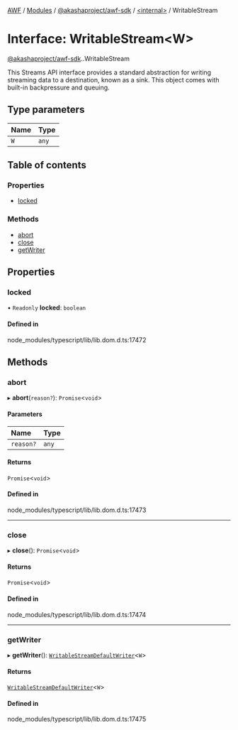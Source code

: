 [AWF](../README.md) / [Modules](../modules.md) / [@akashaproject/awf-sdk](../modules/akashaproject_awf_sdk.md) / [<internal\>](../modules/akashaproject_awf_sdk._internal_.md) / WritableStream

# Interface: WritableStream<W\>

[@akashaproject/awf-sdk](../modules/akashaproject_awf_sdk.md).[<internal>](../modules/akashaproject_awf_sdk._internal_.md).WritableStream

This Streams API interface provides a standard abstraction for writing streaming data to a destination, known as a sink. This object comes with built-in backpressure and queuing.

## Type parameters

| Name | Type |
| :------ | :------ |
| `W` | `any` |

## Table of contents

### Properties

- [locked](akashaproject_awf_sdk._internal_.WritableStream.md#locked)

### Methods

- [abort](akashaproject_awf_sdk._internal_.WritableStream.md#abort)
- [close](akashaproject_awf_sdk._internal_.WritableStream.md#close)
- [getWriter](akashaproject_awf_sdk._internal_.WritableStream.md#getwriter)

## Properties

### locked

• `Readonly` **locked**: `boolean`

#### Defined in

node_modules/typescript/lib/lib.dom.d.ts:17472

## Methods

### abort

▸ **abort**(`reason?`): `Promise`<`void`\>

#### Parameters

| Name | Type |
| :------ | :------ |
| `reason?` | `any` |

#### Returns

`Promise`<`void`\>

#### Defined in

node_modules/typescript/lib/lib.dom.d.ts:17473

___

### close

▸ **close**(): `Promise`<`void`\>

#### Returns

`Promise`<`void`\>

#### Defined in

node_modules/typescript/lib/lib.dom.d.ts:17474

___

### getWriter

▸ **getWriter**(): [`WritableStreamDefaultWriter`](../modules/akashaproject_awf_sdk._internal_.md#writablestreamdefaultwriter)<`W`\>

#### Returns

[`WritableStreamDefaultWriter`](../modules/akashaproject_awf_sdk._internal_.md#writablestreamdefaultwriter)<`W`\>

#### Defined in

node_modules/typescript/lib/lib.dom.d.ts:17475
